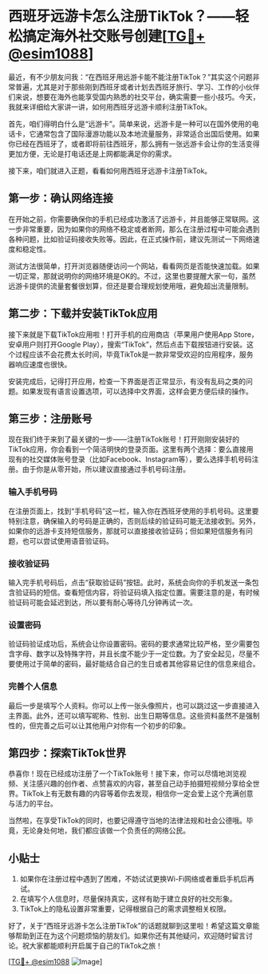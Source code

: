 # 西班牙远游卡怎么注册TikTok？——轻松搞定海外社交账号创建[[TG💪+ @esim1088](https://t.me/s/esim1088)]

最近，有不少朋友问我：“在西班牙用远游卡能不能注册TikTok？”其实这个问题非常普遍，尤其是对于那些刚到西班牙或者计划去西班牙旅行、学习、工作的小伙伴们来说，想要在海外也能享受国内熟悉的社交平台，确实需要一些小技巧。今天，我就来详细给大家讲一讲，如何用西班牙远游卡顺利注册TikTok。

首先，咱们得明白什么是“远游卡”。简单来说，远游卡是一种可以在国外使用的电话卡，它通常包含了国际漫游功能以及本地流量服务，非常适合出国后使用。如果你已经在西班牙了，或者即将前往西班牙，那么拥有一张远游卡会让你的生活变得更加方便，无论是打电话还是上网都能满足你的需求。

接下来，咱们就进入正题，看看如何用西班牙远游卡注册TikTok。

## 第一步：确认网络连接

在开始之前，你需要确保你的手机已经成功激活了远游卡，并且能够正常联网。这一步非常重要，因为如果你的网络不稳定或者断网，那么在注册过程中可能会遇到各种问题，比如验证码接收失败等。因此，在正式操作前，建议先测试一下网络速度和稳定性。

测试方法很简单，打开浏览器随便访问一个网站，看看网页是否能快速加载。如果一切正常，那就说明你的网络环境是OK的。不过，这里也要提醒大家一句，虽然远游卡提供的流量套餐很划算，但还是要合理规划使用哦，避免超出流量限制。

## 第二步：下载并安装TikTok应用

接下来就是下载TikTok应用啦！打开手机的应用商店（苹果用户使用App Store，安卓用户则打开Google Play），搜索“TikTok”，然后点击下载按钮进行安装。这个过程应该不会花费太长时间，毕竟TikTok是一款非常受欢迎的应用程序，服务器响应速度也很快。

安装完成后，记得打开应用，检查一下界面是否正常显示，有没有乱码之类的问题。如果发现有语言设置选项，可以选择中文界面，这样会更方便后续的操作。

## 第三步：注册账号

现在我们终于来到了最关键的一步——注册TikTok账号！打开刚刚安装好的TikTok应用，你会看到一个简洁明快的登录页面。这里有两个选择：要么直接用现有的社交媒体账号登录（比如Facebook、Instagram等），要么选择手机号码注册。由于你是从零开始，所以建议直接通过手机号码注册。

### 输入手机号码

在注册页面上，找到“手机号码”这一栏，输入你在西班牙使用的手机号码。这里要特别注意，确保输入的号码是正确的，否则后续的验证码可能无法接收到。另外，如果你的远游卡支持短信服务，那就可以直接接收验证码；但如果短信服务有问题，也可以尝试使用语音验证码。

### 接收验证码

输入完手机号码后，点击“获取验证码”按钮。此时，系统会向你的手机发送一条包含验证码的短信。查看短信内容，将验证码填入指定位置。需要注意的是，有时候验证码可能会延迟到达，所以要有耐心等待几分钟再试一次。

### 设置密码

验证码验证成功后，系统会让你设置密码。密码的要求通常比较严格，至少需要包含字母、数字以及特殊字符，并且长度不能少于一定位数。为了安全起见，尽量不要使用过于简单的密码，最好能结合自己的生日或者其他容易记住的信息来组合。

### 完善个人信息

最后一步是填写个人资料。你可以上传一张头像照片，也可以跳过这一步直接进入主界面。此外，还可以填写昵称、性别、出生日期等信息。这些资料虽然不是强制性的，但完善之后可以让其他用户对你有一个初步的印象。

## 第四步：探索TikTok世界

恭喜你！现在已经成功注册了一个TikTok账号！接下来，你可以尽情地浏览视频、关注感兴趣的创作者、点赞喜欢的内容，甚至自己动手拍摄短视频分享给全世界。TikTok上有无数有趣的内容等着你去发现，相信你一定会爱上这个充满创意与活力的平台。

当然啦，在享受TikTok的同时，也要记得遵守当地的法律法规和社会公德哦。毕竟，无论身处何地，我们都应该做一个负责任的网络公民。

## 小贴士

1. 如果你在注册过程中遇到了困难，不妨试试更换Wi-Fi网络或者重启手机后再试。
2. 在填写个人信息时，尽量保持真实，这样有助于建立良好的社交形象。
3. TikTok上的隐私设置非常重要，记得根据自己的需求调整相关权限。

好了，关于“西班牙远游卡怎么注册TikTok”的话题就聊到这里啦！希望这篇文章能够帮助到正在为这个问题烦恼的朋友们。如果你还有其他疑问，欢迎随时留言讨论。祝大家都能顺利开启属于自己的TikTok之旅！

[[TG💪+ @esim1088](https://t.me/s/esim1088) ![Image](https://i.postimg.cc/4NQfJmqS/Snipaste-2025-05-13-00-14-12.png)]